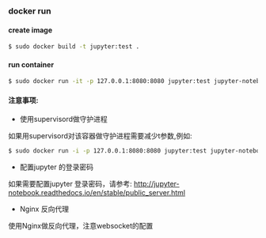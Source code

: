 ### docker run 

#### create image

```bash
$ sudo docker build -t jupyter:test .
```

#### run container

```bash
$ sudo docker run -it -p 127.0.0.1:8080:8080 jupyter:test jupyter-notebook --ip=0.0.0.0 --port=8080 --notebook-dir=/jupyter --no-browser --allow-root
```
#### 注意事项:

* 使用supervisord做守护进程

如果用supervisord对该容器做守护进程需要减少t参数,例如:

```bash
$ sudo docker run -i -p 127.0.0.1:8080:8080 jupyter:test jupyter-notebook --ip=0.0.0.0 --port=8080 --notebook-dir=/jupyter --no-browser --allow-root
```

* 配置jupyter 的登录密码

如果需要配置jupyter 登录密码，请参考: http://jupyter-notebook.readthedocs.io/en/stable/public_server.html

* Nginx 反向代理

使用Nginx做反向代理，注意websocket的配置


